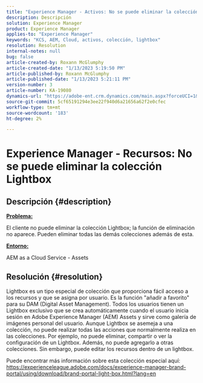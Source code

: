 ```yaml
---
title: "Experience Manager - Activos: No se puede eliminar la colección Lightbox"
description: Descripción
solution: Experience Manager
product: Experience Manager
applies-to: "Experience Manager"
keywords: "KCS, AEM, Cloud, activos, colección, lightbox"
resolution: Resolution
internal-notes: null
bug: false
article-created-by: Roxann McGlumphy
article-created-date: "1/13/2023 5:19:50 PM"
article-published-by: Roxann McGlumphy
article-published-date: "1/13/2023 5:21:11 PM"
version-number: 3
article-number: KA-19080
dynamics-url: "https://adobe-ent.crm.dynamics.com/main.aspx?forceUCI=1&pagetype=entityrecord&etn=knowledgearticle&id=ed3ada76-6693-ed11-aad1-6045bd006a22"
source-git-commit: 5cf65191294e3ee22f940d6a21656a62f2e0cfec
workflow-type: tm+mt
source-wordcount: '183'
ht-degree: 2%

---
```


# Experience Manager - Recursos: No se puede eliminar la colección Lightbox

## Descripción {#description}


<u><b>Problema:</b></u>

El cliente no puede eliminar la colección Lightbox; la función de eliminación no aparece. Pueden eliminar todas las demás colecciones además de esta.

<u><b>Entorno:</b></u>

AEM as a Cloud Service - Assets


## Resolución {#resolution}


Lightbox es un tipo especial de colección que proporciona fácil acceso a los recursos y que se asigna por usuario. Es la función &quot;añadir a favorito&quot; para su DAM (Digital Asset Management). Todos los usuarios tienen un Lightbox exclusivo que se crea automáticamente cuando el usuario inicia sesión en Adobe Experience Manager (AEM) Assets y sirve como galería de imágenes personal del usuario.
Aunque Lightbox se asemeja a una colección, no puede realizar todas las acciones que normalmente realiza en las colecciones. Por ejemplo, no puede eliminar, compartir o ver la configuración de un Lightbox. Además, no puede agregarlo a otras colecciones. Sin embargo, puede editar los recursos dentro de un lightbox.

Puede encontrar más información sobre esta colección especial aquí: https://experienceleague.adobe.com/docs/experience-manager-brand-portal/using/download/brand-portal-light-box.html?lang=en
